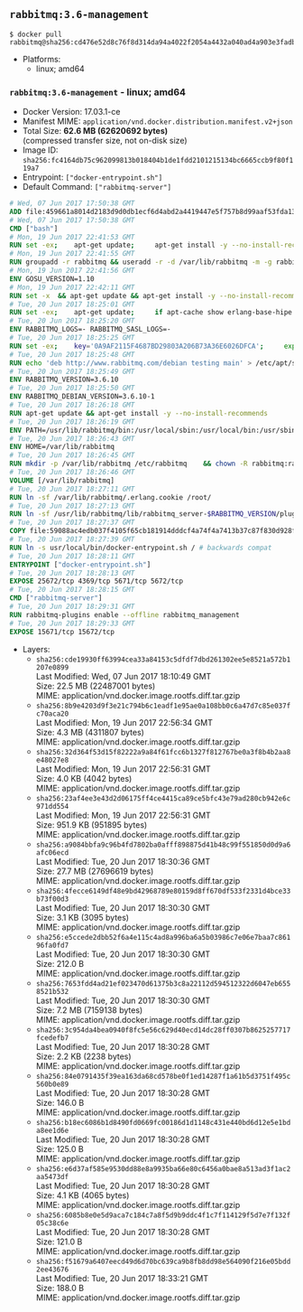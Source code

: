 ## `rabbitmq:3.6-management`

```console
$ docker pull rabbitmq@sha256:cd476e52d8c76f8d314da94a4022f2054a4432a040ad4a903e3fadb82a8ad218
```

-	Platforms:
	-	linux; amd64

### `rabbitmq:3.6-management` - linux; amd64

-	Docker Version: 17.03.1-ce
-	Manifest MIME: `application/vnd.docker.distribution.manifest.v2+json`
-	Total Size: **62.6 MB (62620692 bytes)**  
	(compressed transfer size, not on-disk size)
-	Image ID: `sha256:fc4164db75c962099813b018404b1de1fdd2101215134bc6665ccb9f80f119a7`
-	Entrypoint: `["docker-entrypoint.sh"]`
-	Default Command: `["rabbitmq-server"]`

```dockerfile
# Wed, 07 Jun 2017 17:50:38 GMT
ADD file:459661a8014d2183d9d0db1ecf6d4abd2a4419447e5f757b8d99aaf53fda13bc in / 
# Wed, 07 Jun 2017 17:50:38 GMT
CMD ["bash"]
# Mon, 19 Jun 2017 22:41:53 GMT
RUN set -ex; 	apt-get update; 	apt-get install -y --no-install-recommends 		gnupg2 		dirmngr 	; 	rm -rf /var/lib/apt/lists/*
# Mon, 19 Jun 2017 22:41:55 GMT
RUN groupadd -r rabbitmq && useradd -r -d /var/lib/rabbitmq -m -g rabbitmq rabbitmq
# Mon, 19 Jun 2017 22:41:56 GMT
ENV GOSU_VERSION=1.10
# Mon, 19 Jun 2017 22:42:11 GMT
RUN set -x 	&& apt-get update && apt-get install -y --no-install-recommends ca-certificates wget && rm -rf /var/lib/apt/lists/* 	&& wget -O /usr/local/bin/gosu "https://github.com/tianon/gosu/releases/download/$GOSU_VERSION/gosu-$(dpkg --print-architecture)" 	&& wget -O /usr/local/bin/gosu.asc "https://github.com/tianon/gosu/releases/download/$GOSU_VERSION/gosu-$(dpkg --print-architecture).asc" 	&& export GNUPGHOME="$(mktemp -d)" 	&& gpg --keyserver ha.pool.sks-keyservers.net --recv-keys B42F6819007F00F88E364FD4036A9C25BF357DD4 	&& gpg --batch --verify /usr/local/bin/gosu.asc /usr/local/bin/gosu 	&& rm -rf "$GNUPGHOME" /usr/local/bin/gosu.asc 	&& chmod +x /usr/local/bin/gosu 	&& gosu nobody true 	&& apt-get purge -y --auto-remove ca-certificates wget
# Tue, 20 Jun 2017 18:25:01 GMT
RUN set -ex; 	apt-get update; 	if apt-cache show erlang-base-hipe 2>/dev/null | grep -q 'Package: erlang-base-hipe'; then 		apt-get install -y --no-install-recommends 			erlang-base-hipe 		; 	fi; 	apt-get install -y --no-install-recommends 		erlang-asn1 		erlang-crypto 		erlang-eldap 		erlang-inets 		erlang-mnesia 		erlang-nox 		erlang-os-mon 		erlang-public-key 		erlang-ssl 		erlang-xmerl 	; 	rm -rf /var/lib/apt/lists/*
# Tue, 20 Jun 2017 18:25:20 GMT
ENV RABBITMQ_LOGS=- RABBITMQ_SASL_LOGS=-
# Tue, 20 Jun 2017 18:25:25 GMT
RUN set -ex; 	key='0A9AF2115F4687BD29803A206B73A36E6026DFCA'; 	export GNUPGHOME="$(mktemp -d)"; 	gpg --keyserver ha.pool.sks-keyservers.net --recv-keys "$key"; 	gpg --export "$key" > /etc/apt/trusted.gpg.d/rabbitmq.gpg; 	rm -rf "$GNUPGHOME"; 	apt-key list
# Tue, 20 Jun 2017 18:25:48 GMT
RUN echo 'deb http://www.rabbitmq.com/debian testing main' > /etc/apt/sources.list.d/rabbitmq.list
# Tue, 20 Jun 2017 18:25:49 GMT
ENV RABBITMQ_VERSION=3.6.10
# Tue, 20 Jun 2017 18:25:50 GMT
ENV RABBITMQ_DEBIAN_VERSION=3.6.10-1
# Tue, 20 Jun 2017 18:26:18 GMT
RUN apt-get update && apt-get install -y --no-install-recommends 		rabbitmq-server=$RABBITMQ_DEBIAN_VERSION 	&& rm -rf /var/lib/apt/lists/*
# Tue, 20 Jun 2017 18:26:19 GMT
ENV PATH=/usr/lib/rabbitmq/bin:/usr/local/sbin:/usr/local/bin:/usr/sbin:/usr/bin:/sbin:/bin
# Tue, 20 Jun 2017 18:26:43 GMT
ENV HOME=/var/lib/rabbitmq
# Tue, 20 Jun 2017 18:26:45 GMT
RUN mkdir -p /var/lib/rabbitmq /etc/rabbitmq 	&& chown -R rabbitmq:rabbitmq /var/lib/rabbitmq /etc/rabbitmq 	&& chmod -R 777 /var/lib/rabbitmq /etc/rabbitmq
# Tue, 20 Jun 2017 18:26:46 GMT
VOLUME [/var/lib/rabbitmq]
# Tue, 20 Jun 2017 18:27:11 GMT
RUN ln -sf /var/lib/rabbitmq/.erlang.cookie /root/
# Tue, 20 Jun 2017 18:27:13 GMT
RUN ln -sf /usr/lib/rabbitmq/lib/rabbitmq_server-$RABBITMQ_VERSION/plugins /plugins
# Tue, 20 Jun 2017 18:27:37 GMT
COPY file:59088ac4edb037f4105f65cb181914dddcf4a74f4a7413b37c87f830d928f955 in /usr/local/bin/ 
# Tue, 20 Jun 2017 18:27:39 GMT
RUN ln -s usr/local/bin/docker-entrypoint.sh / # backwards compat
# Tue, 20 Jun 2017 18:28:11 GMT
ENTRYPOINT ["docker-entrypoint.sh"]
# Tue, 20 Jun 2017 18:28:13 GMT
EXPOSE 25672/tcp 4369/tcp 5671/tcp 5672/tcp
# Tue, 20 Jun 2017 18:28:15 GMT
CMD ["rabbitmq-server"]
# Tue, 20 Jun 2017 18:29:31 GMT
RUN rabbitmq-plugins enable --offline rabbitmq_management
# Tue, 20 Jun 2017 18:29:33 GMT
EXPOSE 15671/tcp 15672/tcp
```

-	Layers:
	-	`sha256:cde19930ff63994cea33a84153c5dfdf7dbd261302ee5e8521a572b1207e0899`  
		Last Modified: Wed, 07 Jun 2017 18:10:49 GMT  
		Size: 22.5 MB (22487001 bytes)  
		MIME: application/vnd.docker.image.rootfs.diff.tar.gzip
	-	`sha256:8b9e4203d9f3e21c794b6c1eadf1e95ae0a108bb0c6a47d7c85e037fc70aca20`  
		Last Modified: Mon, 19 Jun 2017 22:56:34 GMT  
		Size: 4.3 MB (4311807 bytes)  
		MIME: application/vnd.docker.image.rootfs.diff.tar.gzip
	-	`sha256:32d364f53d15f82222a9a84f61fcc6b1327f812767be0a3f8b4b2aa8e48027e8`  
		Last Modified: Mon, 19 Jun 2017 22:56:31 GMT  
		Size: 4.0 KB (4042 bytes)  
		MIME: application/vnd.docker.image.rootfs.diff.tar.gzip
	-	`sha256:23af4ee3e43d2d06175ff4ce4415ca89ce5bfc43e79ad280cb942e6c971dd554`  
		Last Modified: Mon, 19 Jun 2017 22:56:31 GMT  
		Size: 951.9 KB (951895 bytes)  
		MIME: application/vnd.docker.image.rootfs.diff.tar.gzip
	-	`sha256:a9084bbfa9c96b4fd7802ba0afff898875d41b48c99f551850d0d9a6afc06ecd`  
		Last Modified: Tue, 20 Jun 2017 18:30:36 GMT  
		Size: 27.7 MB (27696619 bytes)  
		MIME: application/vnd.docker.image.rootfs.diff.tar.gzip
	-	`sha256:4fecce6149df48e9bd42968789e80159d8ff670df533f2331d4bce33b73f00d3`  
		Last Modified: Tue, 20 Jun 2017 18:30:30 GMT  
		Size: 3.1 KB (3095 bytes)  
		MIME: application/vnd.docker.image.rootfs.diff.tar.gzip
	-	`sha256:e5ccede2dbb52f6a4e115c4ad8a996ba6a5b03986c7e06e7baa7c86196fa0fd7`  
		Last Modified: Tue, 20 Jun 2017 18:30:30 GMT  
		Size: 212.0 B  
		MIME: application/vnd.docker.image.rootfs.diff.tar.gzip
	-	`sha256:7653fdd4ad21ef023470d61375b3c8a22112d594512322d6047eb6558521b532`  
		Last Modified: Tue, 20 Jun 2017 18:30:30 GMT  
		Size: 7.2 MB (7159138 bytes)  
		MIME: application/vnd.docker.image.rootfs.diff.tar.gzip
	-	`sha256:3c954da4bea0940f8fc5e56c629d40ecd14dc28ff0307b8625257717fcedefb7`  
		Last Modified: Tue, 20 Jun 2017 18:30:28 GMT  
		Size: 2.2 KB (2238 bytes)  
		MIME: application/vnd.docker.image.rootfs.diff.tar.gzip
	-	`sha256:84e0791435f39ea163da68cd578be0f1ed14287f1a61b5d3751f495c560b0e89`  
		Last Modified: Tue, 20 Jun 2017 18:30:28 GMT  
		Size: 146.0 B  
		MIME: application/vnd.docker.image.rootfs.diff.tar.gzip
	-	`sha256:b18ec6086b1d8490fd0669fc00186d1d1148c431e440bd6d12e5e1bda8ee1d6e`  
		Last Modified: Tue, 20 Jun 2017 18:30:28 GMT  
		Size: 125.0 B  
		MIME: application/vnd.docker.image.rootfs.diff.tar.gzip
	-	`sha256:e6d37af585e9530dd88e8a9935ba66e80c6456a0bae8a513ad3f1ac2aa5473df`  
		Last Modified: Tue, 20 Jun 2017 18:30:28 GMT  
		Size: 4.1 KB (4065 bytes)  
		MIME: application/vnd.docker.image.rootfs.diff.tar.gzip
	-	`sha256:6085b8e0e5d9aca7c184c7a8f5d9b9ddc4f1c7f114129f5d7e7f132f05c38c6e`  
		Last Modified: Tue, 20 Jun 2017 18:30:28 GMT  
		Size: 121.0 B  
		MIME: application/vnd.docker.image.rootfs.diff.tar.gzip
	-	`sha256:f51679a6407eecd49d6d70bc639ca9b8fb8dd98e564090f216e05bdd2ee43676`  
		Last Modified: Tue, 20 Jun 2017 18:33:21 GMT  
		Size: 188.0 B  
		MIME: application/vnd.docker.image.rootfs.diff.tar.gzip
